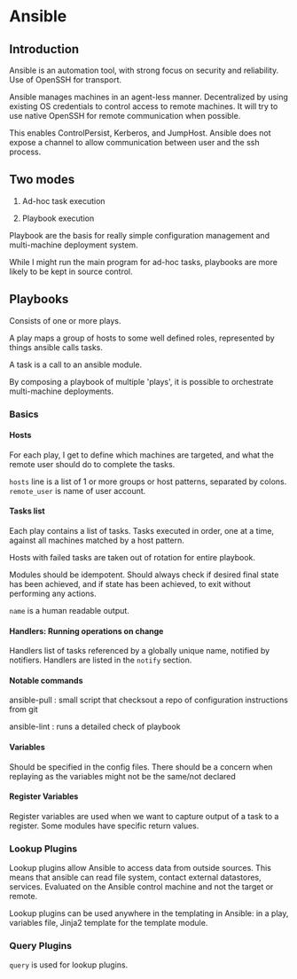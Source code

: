 # Ansible

## Introduction

Ansible is an automation tool, with strong focus on security and reliability. Use of OpenSSH for transport.

Ansible manages machines in an agent-less manner. Decentralized by using existing OS credentials to control access to remote machines. It will try to use native OpenSSH for remote communication when possible. 

This enables ControlPersist, Kerberos, and JumpHost. Ansible does not expose a channel to allow communication between user and the ssh process. 


## Two modes

1. Ad-hoc task execution

2. Playbook execution

Playbook are the basis for really simple configuration management and multi-machine deployment system. 

While I might run the main program for ad-hoc tasks, playbooks are more likely to be kept in source control. 

## Playbooks

Consists of one or more plays.

A play maps a group of hosts to some well defined roles, represented by things ansible calls tasks. 

A task is a call to an ansible module. 

By composing a playbook of multiple 'plays', it is possible to orchestrate multi-machine deployments. 


### Basics

#### Hosts

For each play, I get to define which machines are targeted, and what the remote user should do to complete the tasks. 

`hosts` line is a list of 1 or more groups or host patterns, separated by colons. `remote_user` is name of user account. 

#### Tasks list

Each play contains a list of tasks. Tasks executed in order, one at a time, against all machines matched by a host pattern. 

Hosts with failed tasks are taken out of rotation for entire playbook. 

Modules should be idempotent. Should always check if desired final state has been achieved, and if state has been achieved, to exit without performing any actions. 

`name` is a human readable output.

#### Handlers: Running operations on change

Handlers list of tasks referenced by a globally unique name, notified by notifiers. Handlers are listed in the `notify` section. 


#### Notable commands

ansible-pull : small script that checksout a repo of configuration instructions from git

ansible-lint : runs a detailed check of playbook

#### Variables

Should be specified in the config files. There should be a concern when replaying as the variables might not be the same/not declared

#### Register Variables

Register variables are used when we want to capture output of a task to a register. Some modules have specific return values.


### Lookup Plugins
Lookup plugins allow Ansible to access data from outside sources. This means that ansible can read file system, contact external datastores, services. Evaluated on the Ansible control machine and not the target or remote.

Lookup plugins can be used anywhere in the templating in Ansible: in a play, variables file, Jinja2 template for the template module. 

### Query Plugins

`query` is used for lookup plugins. 
